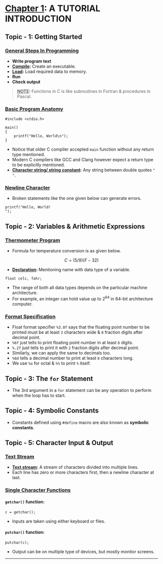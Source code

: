 # <u>Chapter 1</u>: A TUTORIAL INTRODUCTION





## **Topic - 1: Getting Started**

### <u>General Steps In Programming</u>

- **Write program text**
- **<u>Compile</u>:** Create an executable.
- **<u>Load</u>:** Load required data to memory.
- **Run**
- **Check output**

> **<u>NOTE</u>:**
> Functions in C is like subroutines in Fortran & procedures in Pascal.


### <u>Basic Program Anatomy</u>

```
#include <stdio.h>

main()
{
	printf("Hello, World\n");
}
```

- Notice that older C compiler accepted `main` function without any return type mentioned.
- Modern C compilers like GCC and Clang however expect a return type to be explicitly mentioned.
- **<u>Character string/ string constant</u>:** Any string between double quotes `" "`.


### <u>Newline Character</u>

- Broken statements like the one given below can generate errors.

```
printf("Hello, World!
");
```



## **Topic - 2: Variables & Arithmetic Expressions**

### <u>Thermometer Program</u>

- Formula for temperature conversion is as given below.

$$ C = (5/9)(F-32) $$

- **<u>Declaration</u>:** Mentioning name with data type of a variable.

```
float celc, fahr;
```

- The range of both all data types depends on the particular machine architecture.
- For example, an integer can hold value up to $2^{64}$ in 64-bit architecture computer.


### <u>Format Specification</u>

- Float format specifier `%3.0f` says that the floating point number to be printed must be at least `3` characters wide & `0` fraction digits after decimal point.
- `%6f` just tells to print floating point number in at least `6` digits.
- `%.2f` just tells to print it with `2` fraction digits after decimal point.
- Similarly, we can apply the same to decimals too.
- `%6d` tells a decimal number to print at least `6` characters long.
- We use `%o` for octal & `%%` to print `%` itself.


## **Topic - 3: The `for` Statement**

- The 3rd argument in a `for` statement can be any operation to perform when the loop has to start.



## **Topic - 4: Symbolic Constants**

- Constants defined using `#define` macro are also known as **symbolic constants**.



## **Topic - 5: Character Input & Output**

### <u>Text Stream</u>

- **<u>Text stream</u>:** A stream of characters divided into multiple lines.
- Each line has zero or more characters first, then a newline character at last.


### <u>Single Character Functions</u>

#### `getchar()` function:

```
c = getchar();
```

- Inputs are taken using either keyboard or files.

#### `putchar()` function:

```
putchar(c);
```

- Output can be on multiple type of devices, but mostly monitor screens.

---
